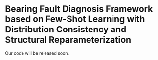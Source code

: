 # Bearing Fault Diagnosis Framework based on Few-Shot Learning with Distribution Consistency and Structural Reparameterization

Our code will be released soon.
